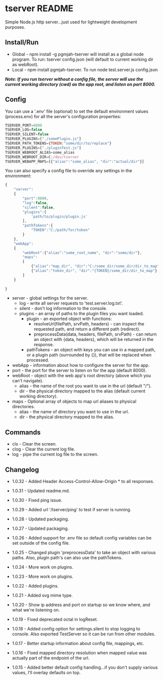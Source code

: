 # tserver README

Simple Node.js http server...just used for lightweight development purposes.

## Install/Run
* Global - npm install -g pgmjah-tserver will install as a global node program.  To run: tserver config.json (will default to current working dir as webRoot).
* Local - npm install pgmjah-tserver. To run node test.server.js config.json

***Note: If you run tserver without a config file, the server will use the current working directory (cwd) as the app root, and listen on port 8000.***

## Config
You can use a '.env' file (optional) to set the default environment values (process.env) for all the server's configuration properties:
```javascript
TSERVER_PORT=8000
TSERVER_LOG=false
TSERVER_SILENT=false
TSERVER_PLUGINS=["./somePlugin.js"]
TSERVER_PATH_TOKENS={TOKEN:"some/dir/to/replace"}
TSERVER_PLUGINS=["./pluginTest.js"]
TSERVER_WEBROOT_ALIAS=some_alias
TSERVER_WEBROOT_DIR=C:/dev/tserver
TSERVER_WEBAPP_MAPS=[{"alias":"some_alias", "dir":"actual/dir"}]
```

You can also specify a config file to override any settings in the environment:
```javascript
{
	"server":
	{
		"port":8000,
		"log":false,
		"silent":false,
		"plugins":[
			'path/to/plugin/plugin.js'
		],
		"pathTokens":{
			"TOKEN":"C:/path/for/token"
		}
	},
	"webApp":
	{
		"webRoot":{"alias":"some_root_name", "dir":"some/dir"},
		"maps":
		[
			{"alias":"map_dir", "dir":"C:/some_dir/some_dir/dir_to_map"}
			{"alias":"token_dir", "dir":"{TOKEN}/some_dir/dir_to_map"}
		]
	}
	
}
```
* server - global settings for the server.
	* log - write all server requests to 'test.server.log.txt'.
	* silent - don't log information to the console.
	* plugins - an array of paths to the plugin files you want loaded.
		* plugin - an exported object with functions:
			* resolveUrl(filePath, srvPath, headers) - can inspect the requested path, and return a different path (redirect).
			* preprocessData(data, headers, filePath, srvPath) - can return an object with {data, headers}, which will be returned in the response.
		* pathTokens - an object with keys you can use in a mapped path, or a plugin path (surrounded by {}), that will be replaced when processed.
* webApp - information about how to configure the server for the app.
* port - the port for the server to listen on for the app (default 8000).
* webRoot - object with the web app's root directory (above which you can't navigate).
	* alias - the name of the root you want to use in the url (default "/").
	* dir - the physical directory mapped to the alias (default current working directory).
* maps - Optional array of objects to map url aliases to physical directories.
	* alias - the name of directory you want to use in the url.
	* dir - the physical directory mapped to the alias.

## Commands
* cls - Clear the screen.
* clog - Clear the current log file.
* log - pipe the current log file to the screen.

## Changelog

* 1.0.32 - Added Header Access-Control-Allow-Origin * to all responses.

* 1.0.31 - Updated readme.md.

* 1.0.30 - Fixed ping issue.

* 1.0.29 - Added url '/tserver/ping' to test if server is running.

* 1.0.28 - Updated packaging.

* 1.0.27 - Updated packaging.

* 1.0.26 - Added support for .env file so default config variables can be set outside of the config file.

* 1.0.25 - Changed plugin 'preprocessData' to take an object with various paths.  Also, plugin path's can also use the pathTokens.

* 1.0.24 - More work on plugins.

* 1.0.23 - More work on plugins.

* 1.0.22 - Added plugins.

* 1.0.21 - Added svg mime type.

* 1.0.20 - Show ip address and port on startup so we know where, and what we're listening on.

* 1.0.19 - Fixed deprecated octal in logReset.

* 1.0.18 - Added config option for settings.silent to stop logging to console.  Also exported TestServer so it can be run from other modules.

* 1.0.17 - Better startup information about config file, mappings, etc.

* 1.0.16 - Fixed mapped directory resolution when mapped value was actually part of the endpoint of the url.

* 1.0.15 - Added better default config handling...if you don't supply various values, I'll overlay defaults on top.
